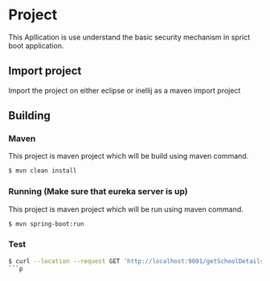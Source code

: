# Project
This Apllication is use understand the basic security mechanism in sprict boot application.

## Import project
Import the project on either eclipse or inellij as a maven import project

## Building

### Maven
This project is maven project which will be build using maven command.

```bash
$ mvn clean install
```

### Running (Make sure that eureka server is up)
This project is maven project which will be run using maven command.

```bash
$ mvn spring-boot:run
```

### Test

```bash
$ curl --location --request GET 'http://localhost:9091/getSchoolDetails/School1'
```p